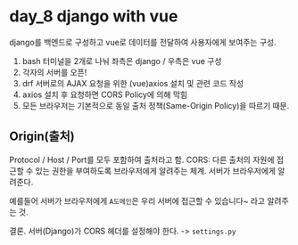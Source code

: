 # day_8 django with vue

django를 백엔드로 구성하고 vue로 데이터를 전달하여 사용자에게 보여주는 구성.

1. bash 터미널을 2개로 나눠 좌측은 django / 우측은 vue 구성
2. 각자의 서버를 오픈!
3. drf 서버로의 AJAX 요청을 위한 (vue)axios 설치 및 관련 코드 작성
4. axios 설치 후 요청하면 CORS Policy에 의해 막힘
5. 모든 브라우저는 기본적으로 동일 출처 정책(Same-Origin Policy)을 따르기 때문.


## Origin(출처)
Protocol / Host / Port를 모두 포함하여 출처라고 함.
CORS: 다른 출처의 자원에 접근할 수 있는 권한을 부여하도록 브라우저에게 알려주는 체계. 서버가 브라우저에게 알려준다.

예를들어 서버가 브라우저에게 `A도메인`은 우리 서버에 접근할 수 있습니다~ 라고 알려주는 것.

결론. 서버(Django)가 CORS 헤더를 설정해야 한다. -> `settings.py` 
